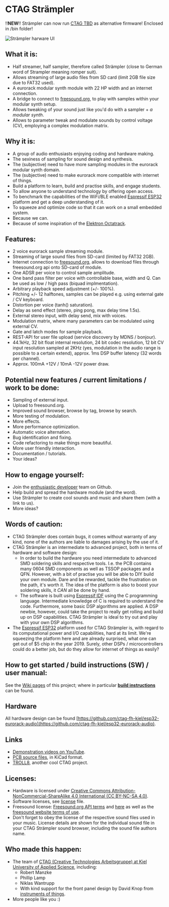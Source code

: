 # **CTAG Strämpler**

!!**NEW**!! Strämpler can now run [CTAG TBD](https://github.com/ctag-fh-kiel/ctag-tbd) as alternative firmware! Enclosed in /bin folder!

![Strämpler harware UI](https://raw.githubusercontent.com/wiki/ctag-fh-kiel/ctag-straempler/img/straempler-boot.jpg)



## What it is:

- Half streamer, half sampler, therefore called Strämpler (close to German word of Strampler meaning romper suit).
- Allows streaming of large audio files from SD card (limit 2GB file size due to FAT32 used).
- A eurorack modular synth module with 22 HP width and an internet connection.
- A bridge to connect to [freesound.org](https://freesound.org), to play with samples within your modular synth setup.
- Allows tweaking of your sound just like you'd do with a sampler + *a modular synth*.
- Allows to parameter tweak and modulate sounds by control voltage (CV), employing a complex modulation matrix.

## Why it is:
- A group of audio enthusiasts enjoying coding and hardware making.
- The sexiness of sampling for sound design and synthesis.
- The (subjective) need to have more sampling modules in the eurorack modular synth domain.
- The (subjective) need to make eurorack more compatible with internet of things.
- Build a platform to learn, build and practise skills, and engage students.
- To allow anyone to understand technology by offering open access.
- To benchmark the capabilities of the WiFi/BLE enabled [Espressif ESP32](https://docs.espressif.com/projects/esp-idf/en/latest/#) platform and get a deep understanding of it.
- To squeeze and optimize code so that it can work on a small embedded system.
- Because we can.
- Because of some inspiration of the [Elektron Octatrack](https://www.elektron.se/products/octatrack-mkii/).

## Features: 
- 2 voice eurorack sample streaming module.
- Streaming of large sound files from SD-card (limited by FAT32 2GB).
- Internet connection to [freesound.org](https://freesound.org), allows to download files through freesound.org api onto SD-card of module.
- One ADSR per voice to control sample amplitude.
- One band pass filter per voice with controllable base, width and Q. Can be used as low / high pass (biquad implmentation).
- Arbitrary playback speed adjustment (+/- 100%). 
- Pitching +/- 12 halftones, samples can be played e.g. using external gate / CV keyboard.
- Distortion per voice (tanh() saturation).
- Delay as send effect (stereo, ping pong, max delay time 1.5s).
- External stereo input, with delay send, mix with voices.
- Modulation matrix, where many parameters can be modulated using external CV.
- Gate and latch modes for sample playback.
- REST-API for user file upload (service discovery by MDNS / bonjour).
- 44.1kHz, 32 bit float internal resolution, 24 bit codec resolution, 12 bit CV input resolution sampled at 2KHz (yes, modulation in the audio range is possible to a certain extend), approx. 1ms DSP buffer latency  (32 words per channel).
- Approx. 100mA +12V / 10mA -12V power draw.

## Potential new features / current limitations / work to be done:
- Sampling of external input. 
- Upload to freesound.org.
- Improved sound browser, browse by tag, browse by search.
- More testing of modulation.
- More effects.
- More performance optimization.
- Automatic voice alternation.
- Bug identification and fixing.
- Code refactoring to make things more beautiful.
- More user friendly interaction.
- Documentation / tutorials.
- Your ideas?

## How to engage yourself:
- Join the [enthusiastic developer](https://codewithoutrules.com/2018/11/12/enthusiasts-vs-pragmatists/) team on Github.
- Help build and spread the hardware module (and the word).
- Use Strämpler to create cool sounds and music and share them (with a link to us).
- More ideas?

## Words of caution: 
- CTAG Strämpler does contain bugs, it comes without warranty of any kind, none of the authors are liable to damages arising by the use of it.
- CTAG Strämpler is an intermediate to advanced project, both in terms of hardware and software design:
    - In order to build the hardware you need intermediate to advanced SMD soldering skills and respective tools. I.e. the PCB contains many 0604 SMD components as well as TSSOP packages and a QFN. However, with a bit of practise you will be able to DIY build your own module. Dare and be rewarded, tackle the frustration on the path, it's worth it. The idea of the platform is also to boost your soldering skills, it *CAN* all be done by hand.
    - The software is built using [Espressif IDF](https://esp-idf.readthedocs.io) using the C programming language. Intermediate knowledge of C is required to understand the code. Furthermore, some basic DSP algorithms are applied. A DSP newbie, however, could take the project to really get rolling and build up on DSP capabilities. CTAG Strämpler is ideal to try out and play with your own DSP algorithms.
- The [Espressif ESP32](https://en.wikipedia.org/wiki/ESP32) platform used for CTAG Strämpler is, with regard to its computational power and I/O capabilities, hard at its limit. We're squeezing the platform here and are already surprised, what one can get out of $5 chip in the year 2019. Surely, other DSPs / microcontrollers could do a better job, but do they allow for internet of things as easily?

## How to get started / build instructions (SW) / user manual:
See the [Wiki pages](https://github.com/ctag-fh-kiel/ctag-straempler/wiki) of this project; where in particular [**build instructions**](https://github.com/ctag-fh-kiel/ctag-straempler/wiki/GettingStarted) can be found.

## Hardware
All hardware design can be found [https://github.com/ctag-fh-kiel/esp32-eurorack-audio](https://github.com/ctag-fh-kiel/esp32-eurorack-audio).

## Links
- [Demonstration videos on YouTube](https://youtu.be/zmj8tKPHV8g).
- [PCB source files](https://github.com/ctag-fh-kiel/esp32-eurorack-audio), in KiCad format.
- [TROLL8](https://github.com/ctag-fh-kiel/troll-8), another cool CTAG project.

## Licenses:
- Hardware is licensed under [Creative Commons Attribution-NonCommercial-ShareAlike 4.0 International (CC BY-NC-SA 4.0)](https://creativecommons.org/licenses/by-nc-sa/4.0/).
- Software licenses, see [license](LICENSE) file.
- Freesound license: [Freesound.org API terms](https://freesound.org/docs/api/terms_of_use.html) and [here](https://freesound.org/help/tos_api/) as well as the [freesound website terms of use](https://freesound.org/help/tos_web/).
- Don't forget to obey the license of the respective sound files used in your music. License details are shown for the individual sound file in your CTAG Strämpler sound browser, including the sound file authors name.

## Who made this happen:
- The team of [CTAG (Creative Technologies Arbeitsgruppe) at Kiel University of Applied Science](https://www.creative-technologies.de), including:
    - Robert Manzke
    - Phillip Lamp
    - Niklas Wantrupp
    - With kind support for the front panel design by David Knop from [instruments of things](http://www.instrumentsofthings.com/).
- More people like you :)
